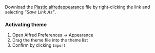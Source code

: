 Download the
[Plastic.alfredappearance](https://raw.githubusercontent.com/will-stone/plastic/main/themes/alfred/Plastic.alfredappearance)
file by right-clicking the link and selecting _"Save Link As"_.

### Activating theme

1. Open Alfred Preferences -> Appearance
2. Drag the theme file into the theme list
3. Confirm by clicking `Import`
